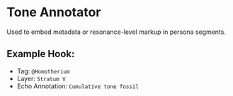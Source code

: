 # Tone Annotator

Used to embed metadata or resonance-level markup in persona segments.

## Example Hook:
- Tag: `@Homotherium`
- Layer: `Stratum V`
- Echo Annotation: `Cumulative tone fossil`

